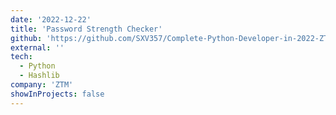 ```yaml
---
date: '2022-12-22'
title: 'Password Strength Checker'
github: 'https://github.com/SXV357/Complete-Python-Developer-in-2022-ZTM/tree/main/Projects/PwChecker'
external: ''
tech:
  - Python
  - Hashlib
company: 'ZTM'
showInProjects: false
---
```

